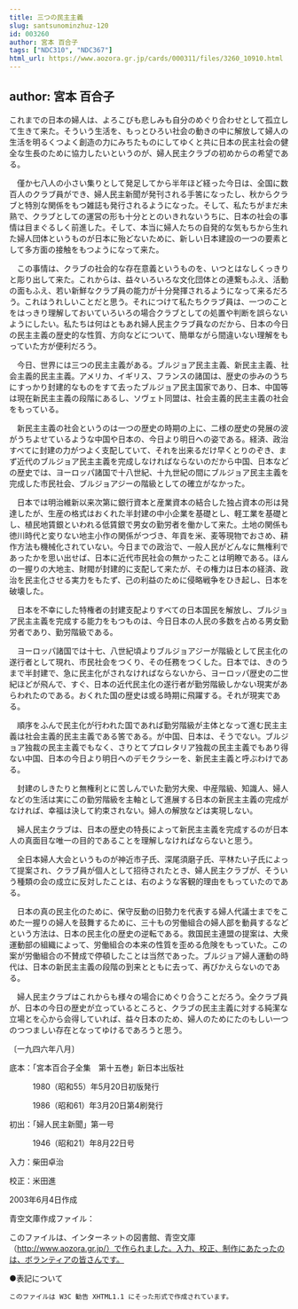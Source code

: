 ```yaml
---
title: 三つの民主主義
slug: santsunominzhuz-120
id: 003260
author: 宮本 百合子
tags: ["NDC310", "NDC367"]
html_url: https://www.aozora.gr.jp/cards/000311/files/3260_10910.html
---
```


## author: 宮本 百合子

これまでの日本の婦人は、よろこびも悲しみも自分のめぐり合わせとして孤立して生きて来た。そういう生活を、もっとひろい社会の動きの中に解放して婦人の生活を明るくつよく創造の力にみちたものにしてゆくと共に日本の民主社会の健全な生長のために協力したいというのが、婦人民主クラブの初めからの希望である。

　僅か七八人の小さい集りとして発足してから半年ほど経った今日は、全国に数百人のクラブ員ができ、婦人民主新聞が発刊される手筈になったし、秋からクラブと特別な関係をもつ雑誌も発行されるようになった。そして、私たちがまだ未熟で、クラブとしての運営の形も十分ととのいきれないうちに、日本の社会の事情は目まぐるしく前進した。そして、本当に婦人たちの自発的な気もちから生れた婦人団体というものが日本に殆どないために、新しい日本建設の一つの要素として多方面の接触をもつようになって来た。

　この事情は、クラブの社会的な存在意義というものを、いつとはなしくっきりと彫り出して来た。これからは、益々いろいろな文化団体との連繋もふえ、活動の面もふえ、若い新鮮なクラブ員の能力が十分発揮されるようになって来るだろう。これはうれしいことだと思う。それにつけて私たちクラブ員は、一つのことをはっきり理解しておいていろいろの場合クラブとしての処置や判断を誤らないようにしたい。私たちは何はともあれ婦人民主クラブ員なのだから、日本の今日の民主主義の歴史的な性質、方向などについて、簡単ながら間違いない理解をもっていた方が便利だろう。

　今日、世界には三つの民主主義がある。ブルジョア民主主義、新民主主義、社会主義的民主主義。アメリカ、イギリス、フランスの諸国は、歴史の歩みのうちにすっかり封建的なものをすて去ったブルジョア民主国家であり、日本、中国等は現在新民主主義の段階にあるし、ソヴェト同盟は、社会主義的民主主義の社会をもっている。

　新民主主義の社会というのは一つの歴史の時期の上に、二様の歴史の発展の波がうちよせているような中国や日本の、今日より明日への姿である。経済、政治すべてに封建の力がつよく支配していて、それを出来るだけ早くとりのぞき、まず近代のブルジョア民主主義を完成しなければならないのだから中国、日本などの歴史では、ヨーロッパ諸国で十八世紀、十九世紀の間にブルジョア民主主義を完成した市民社会、ブルジョアジーの階級としての確立がなかった。

　日本では明治維新以来次第に銀行資本と産業資本の結合した独占資本の形は発達したが、生産の格式はおくれた半封建の中小企業を基礎とし、軽工業を基礎とし、植民地賃銀といわれる低賃銀で男女の勤労者を働かして来た。土地の関係も徳川時代と変りない地主小作の関係がつづき、年貢を米、麦等現物でおさめ、耕作方法も機械化されていない。今日までの政治で、一般人民がどんなに無権利であったかを思い出せば、日本に近代市民社会の無かったことは明瞭である。ほんの一握りの大地主、財閥が封建的に支配して来たが、その権力は日本の経済、政治を民主化させる実力をもたず、己の利益のために侵略戦争をひき起し、日本を破壊した。

　日本を不幸にした特権者の封建支配よりすべての日本国民を解放し、ブルジョア民主主義を完成する能力をもつものは、今日日本の人民の多数を占める男女勤労者であり、勤労階級である。

　ヨーロッパ諸国では十七、八世紀頃よりブルジョアジーが階級として民主化の遂行者として現れ、市民社会をつくり、その任務をつくした。日本では、きのうまで半封建で、急に民主化がされなければならないから、ヨーロッパ歴史の二世紀ほどが飛んで、すぐ、日本の近代民主化の遂行者が勤労階級しかない現実があらわれたのである。おくれた国の歴史は或る時期に飛躍する。それが現実である。

　順序をふんで民主化が行われた国であれば勤労階級が主体となって進む民主主義は社会主義的民主主義である筈である。が中国、日本は、そうでない。ブルジョア独裁の民主主義でもなく、さりとてプロレタリア独裁の民主主義でもあり得ない中国、日本の今日より明日へのデモクラシーを、新民主主義と呼ぶわけである。

　封建のしきたりと無権利とに苦しんでいた勤労大衆、中産階級、知識人、婦人などの生活は実にこの勤労階級を主軸として進展する日本の新民主主義の完成がなければ、幸福は決して約束されない。婦人の解放などは実現しない。

　婦人民主クラブは、日本の歴史の特長によって新民主主義を完成するのが日本人の真面目な唯一の目的であることを理解しなければならないと思う。

　全日本婦人大会というものが神近市子氏、深尾須磨子氏、平林たい子氏によって提案され、クラブ員が個人として招待されたとき、婦人民主クラブが、そういう種類の会の成立に反対したことは、右のような客観的理由をもっていたのである。

　日本の真の民主化のために、保守反動の旧勢力を代表する婦人代議士までをこめた一握りの婦人を鼓舞するために、三十もの労働組合の婦人部を動員するなどという方法は、日本の民主化の歴史の逆転である。救国民主連盟の提案は、大衆運動部の組織によって、労働組合の本来の性質を歪める危険をもっていた。この案が労働組合の不賛成で停頓したことは当然であった。ブルジョア婦人運動の時代は、日本の新民主主義の段階の到来とともに去って、再びかえらないのである。

　婦人民主クラブはこれからも様々の場合にめぐり合うことだろう。全クラブ員が、日本の今日の歴史が立っているところと、クラブの民主主義に対する純潔な立場とを心から会得していれば、益々日本のため、婦人のためにたのもしい一つのつつましい存在となってゆけるであろうと思う。

〔一九四六年八月〕













底本：「宮本百合子全集　第十五巻」新日本出版社


　　　1980（昭和55）年5月20日初版発行

　　　1986（昭和61）年3月20日第4刷発行

初出：「婦人民主新聞」第一号

　　　1946（昭和21）年8月22日号

入力：柴田卓治

校正：米田進

2003年6月4日作成

青空文庫作成ファイル：

このファイルは、インターネットの図書館、青空文庫（http://www.aozora.gr.jp/）で作られました。入力、校正、制作にあたったのは、ボランティアの皆さんです。











●表記について


	このファイルは W3C 勧告 XHTML1.1 にそった形式で作成されています。